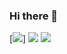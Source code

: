 ### Hi there 👋

<!--
**OblivionNoirV2/OblivionNoirV2** is a ✨ _special_ ✨ repository because its `README.md` (this file) appears on your GitHub profile.

Here are some ideas to get you started:

- 🔭 I’m currently working on ...
- 🌱 I’m currently learning ...
- 👯 I’m looking to collaborate on ...
- 🤔 I’m looking for help with ...
- 💬 Ask me about ...
- 📫 How to reach me: ...
- 😄 Pronouns: ...
- ⚡ Fun fact: ...
-->
[![](<https://img.shields.io/badge/-Ben%20Donahue-blueviolet>)]
<img src="https://github-readme-stats.vercel.app/api/top-langs?username=OblivionNoirV2&layout=compact&theme=dark"/>
<img src="https://github-readme-stats.vercel.app/api?username=OblivionNoirV2&show_icons=true&theme=dark"/>
